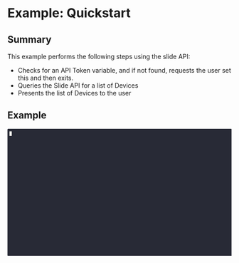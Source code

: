 # Example: Quickstart

## Summary
This example performs the following steps using the slide API:

- Checks for an API Token variable, and if not found, requests the user set this and then exits.
- Queries the Slide API for a list of Devices
- Presents the list of Devices to the user

## Example
![Quickstart Example](../../ops/docs/assets/quickstart.gif)